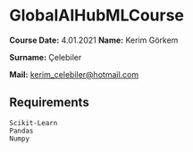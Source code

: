 # GlobalAIHubMLCourse

**Course Date:** 4.01.2021 **Name:** Kerim Görkem

**Surname:** Çelebiler

**Mail:** kerim_celebiler@hotmail.com

## Requirements
```
Scikit-Learn
Pandas
Numpy
```
